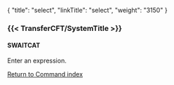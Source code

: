 {
    "title": "select",
    "linkTitle": "select",
    "weight": "3150"
}<span id="select"></span>

### {{< TransferCFT/SystemTitle  >}}

#### SWAITCAT

Enter an expression.

[Return to Command index](../../)
